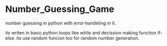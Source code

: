# Number_Guessing_Game
number guessing in python with error handeling in it.

its writen in basic python loops like while and decission making function if-else.
its use random funcion too for random number generation.

